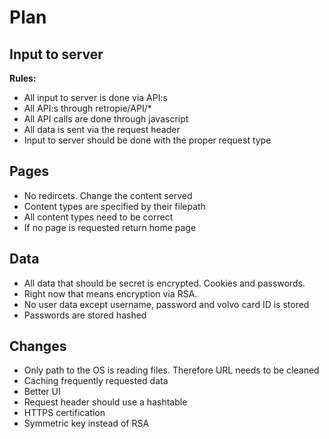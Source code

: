 # Plan
## Input to server
**Rules:**
 - All input to server is done via API:s
 - All API:s through retropie/API/*
 - All API calls are done through javascript
 - All data is sent via the request header
 - Input to server should be done with the proper request type
 
## Pages
 - No redircets. Change the content served
 - Content types are specified by their filepath
 - All content types need to be correct
 - If no page is requested return home page

## Data
 - All data that should be secret is encrypted. Cookies and passwords.
 - Right now that means encryption via RSA.
 - No user data except username, password and volvo card ID is stored
 - Passwords are stored hashed

## Changes 
 - Only path to the OS is reading files. Therefore URL needs to be cleaned 
 - Caching frequently requested data
 - Better UI
 - Request header should use a hashtable
 - HTTPS certification
 - Symmetric key instead of RSA 
